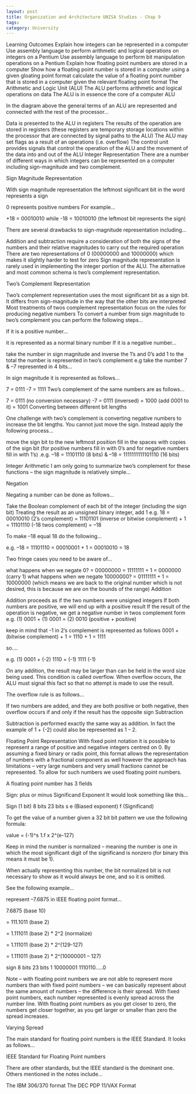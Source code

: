 ```yaml
---
layout: post
title: Organization and Architecture UNISA Studies - Chap 9
tags: 
category: University
---
```

Learning Outcomes
Explain how integers can be represented in a computer
Use assembly language to perform arithmetic and logical operations on integers on a Pentium
Use assembly language to perform bit manipulation operations on a Pentium
Explain how floating point numbers are stored in a computer
Show how a floating point number is stored in a computer using a given gloating point format
calculate the value of a floating point number that is stored in a computer given the relevant floating point format
The Arithmetic and Logic Unit (ALU)
The ALU performs arithmetic and logical operations on data
The ALU is in essence the core of a computer
ALU

 

In the diagram above the general terms of an ALU are represented and connected with the rest of the processor…

Data is presented to the ALU in registers
The results of the operation are stored in registers (these registers are temporary storage locations within the processor that are connected by signal paths to the ALU)
The ALU may set flags as a result of an operations (i.e. overflow)
The control unit provides signals that control the operation of the ALU and the movement of the data into and out of the ALU
Integer Representation
There are a number of different ways in which integers can be represented on a computer including sign-magnitude and two complement.

Sign Magnitude Representation

With sign magnitude representation the leftmost significant bit in the word represents a sign

0 represents positive numbers
For example…

+18 = 00010010 while -18 = 10010010 (the leftmost bit represents the sign)

There are several drawbacks to sign-magnitude representation including…

Addition and subtraction require a consideration of both the signs of the numbers and their relative magnitudes to carry out the required operation
There are two representations of 0 (00000000 and 10000000) which makes it slightly harder to test for zero
Sign magnitude representation is rarely used in implementing the integer portion of the ALU. The alternative and most common schema is two’s complement representation.

Two’s Complement Representation

Two’s complement representation uses the most significant bit as a sign bit.
It differs from sign-magnitude in the way that the other bits are interpreted
Most treatments of twos complement representation focus on the rules for producing negative numbers
To convert a number from sign magnitude to two’s complement you can perform the following steps…

If it is a positive number…

it is represented as a normal binary number
If it is a negative number…

take the number in sign magnitude and inverse the 1’s and 0’s
add 1 to the total
the number is represented in two’s complement
e.g take the number 7 & –7 represented in 4 bits…

In sign magnitude it is represented as follows…

7 = 0111
-7 = 1111
Two’s complement of the same numbers are as follows…

7 = 0111 (no conversion necessary)
-7 = 0111 (inversed) = 1000 (add 0001 to it) = 1001
Converting between different bit lengths

One challenge with two’s complement is converting negative numbers to increase the bit lengths. You cannot just move the sign. Instead apply the following process…

move the sign bit to the new leftmost position
fill in the spaces with copies of the sign bit (for positive numbers fill in with 0’s and for negative numbers fill in with 1’s)
.e.g. –18 = 11101110 (8 bits) & –18 = 1111111111101110 (16 bits)

Integer Arithmetic
I am only going to summarize two’s complement for these functions – the sign magnitude is relatively simple…

Negation

Negating a number can be done as follows…

Take the Boolean complement of each bit of the integer (including the sign bit)
Treating the result as an unsigned binary integer, add 1
e.g. 18 = 00010010 (2’s complement) = 11101101 (inverse or bitwise complement) + 1 = 11101110 (-18 twos complement) = –18

To make –18 equal 18 do the following…

e.g. –18 = 11101110 = 00010001 + 1 = 00010010 = 18

Two fringe cases you need to be aware of…

what happens when we negate 0? = 00000000 = 11111111 + 1 = 0000000 (carry 1)
what happens when we negate 10000000? = 01111111 + 1 = 10000000 (which means we are back to the original number which is not desired, this is because we are on the bounds of the range)
Addition

Addition proceeds as if the two numbers were unsigned integers
If both numbers are positive, we will end up with a positive result
If the result of the operation is negative, we get a negative number in twos complement form
e.g. (1) 0001 + (1) 0001 = (2) 0010 (positive + positive)

keep in mind that -1 in 2’s complement is represented as follows 0001 + (bitwise complement)  + 1 = 1110 + 1 = 1111

so….

e.g. (1) 0001 + (-2) 1110  =  (-1) 1111 (-1)

On any addition, the result may be larger than can be held in the word size being used. This condition is called overflow. When overflow occurs, the ALU must signal this fact so that no attempt is made to use the result.

The overflow rule is as follows…

If two numbers are added, and they are both positive or both negative, then overflow occurs if and only if the result has the opposite sign
Subtraction

Subtraction is performed exactly the same way as addition. In fact the example of 1 + (-2) could also be represented as 1 – 2.

 

Floating Point Representation
With fixed point notation it is possible to represent a range of positive and negative integers centred on 0. By assuming a fixed binary or radix point, this format allows the representation of numbers with a fractional component as well however the approach has limitations – very large numbers and very small fractions cannot be represented. To allow for such numbers we used floating point numbers.

A floating point number has 3 fields

Sign: plus or minus
Significand
Exponent
It would look something like this…

Sign (1 bit)	8 bits	23 bits
s	e (Biased exponent)	f (Significand)
 

To get the value of a number given a 32 bit bit pattern we use the following formula:

value = (-1)^s 1.f x 2^(e-127)

Keep in mind the number is normalized – meaning the number is one in which the most significant digit of the significand is nonzero (for binary this means it must be 1).

When actually representing this number, the bit normalized bit is not necessary to show as it would always be one, and so it is omitted.

See the following example…

represent –7.6875 in IEEE floating point format…

7.6875 (base 10)

= 111.1011 (base 2)

= 1.111011 (base 2) * 2^2 (normalize)

= 1.111011 (base 2) * 2^(129-127)

= 1.111011 (base 2) * 2^(10000001 – 127)

sign	8 bits	23 bits
1	10000001	1110110…..0
 

Note – with floating point numbers we are not able to represent more numbers than with fixed point numbers – we can basically represent about the same amount of numbers – the difference is their spread. With fixed point numbers, each number represented is evenly spread across the number line. With floating point numbers as you get closer to zero, the numbers get closer together, as you get larger or smaller than zero the spread increases.

Varying Spread

The main standard for floating point numbers is the IEEE Standard. It looks as follows…

IEEE Standard for Floating Point numbers

There are other standards, but the IEEE standard is the dominant one. Others mentioned in the notes include…

The IBM 306/370 format
The DEC PDP 11/VAX Format